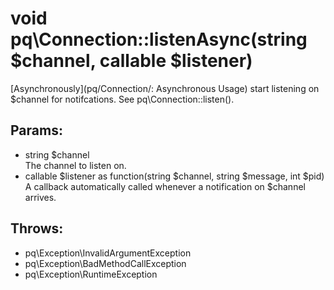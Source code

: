 # void pq\Connection::listenAsync(string $channel, callable $listener)

[Asynchronously](pq/Connection/: Asynchronous Usage) start listening on $channel for notifcations.
See pq\Connection::listen().

## Params:

* string $channel  
  The channel to listen on.
* callable $listener as function(string $channel, string $message, int $pid)  
  A callback automatically called whenever a notification on $channel arrives.

## Throws:

* pq\Exception\InvalidArgumentException
* pq\Exception\BadMethodCallException
* pq\Exception\RuntimeException
